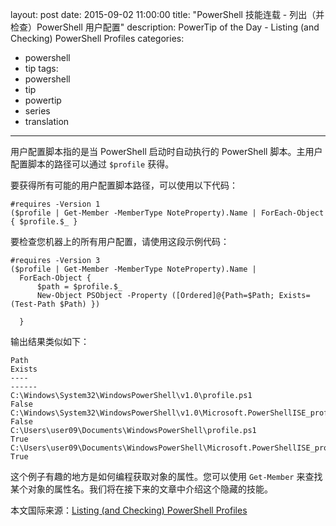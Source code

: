 ﻿layout: post
date: 2015-09-02 11:00:00
title: "PowerShell 技能连载 - 列出（并检查）PowerShell 用户配置"
description: PowerTip of the Day - Listing (and Checking) PowerShell Profiles
categories:
- powershell
- tip
tags:
- powershell
- tip
- powertip
- series
- translation
---
用户配置脚本指的是当 PowerShell 启动时自动执行的 PowerShell 脚本。主用户配置脚本的路径可以通过 `$profile` 获得。

要获得所有可能的用户配置脚本路径，可以使用以下代码：

    #requires -Version 1
    ($profile | Get-Member -MemberType NoteProperty).Name | ForEach-Object { $profile.$_ }

要检查您机器上的所有用户配置，请使用这段示例代码：

    #requires -Version 3
    ($profile | Get-Member -MemberType NoteProperty).Name |
      ForEach-Object {
          $path = $profile.$_
          New-Object PSObject -Property ([Ordered]@{Path=$Path; Exists=(Test-Path $Path) })
    
      }

输出结果类似如下：

    Path                                                                            Exists
    ----                                                                            ------
    C:\Windows\System32\WindowsPowerShell\v1.0\profile.ps1                           False
    C:\Windows\System32\WindowsPowerShell\v1.0\Microsoft.PowerShellISE_profile.ps1   False
    C:\Users\user09\Documents\WindowsPowerShell\profile.ps1                           True
    C:\Users\user09\Documents\WindowsPowerShell\Microsoft.PowerShellISE_profile.ps1   True

这个例子有趣的地方是如何编程获取对象的属性。您可以使用 `Get-Member` 来查找某个对象的属性名。我们将在接下来的文章中介绍这个隐藏的技能。

<!--more-->
本文国际来源：[Listing (and Checking) PowerShell Profiles](http://powershell.com/cs/blogs/tips/archive/2015/09/02/listing-and-checking-powershell-profiles.aspx)
